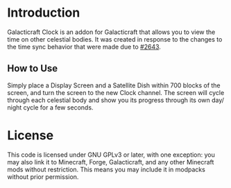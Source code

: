 # Introduction

Galacticraft Clock is an addon for Galacticraft that allows you to view the
time on other celestial bodies. It was created in response to the changes to
the time sync behavior that were made due to
[#2643](https://github.com/micdoodle8/Galacticraft/issues/2643).

## How to Use

Simply place a Display Screen and a Satellite Dish within 700 blocks of the
screen, and turn the screen to the new Clock channel. The screen will cycle
through each celestial body and show you its progress through its own day/
night cycle for a few seconds.

# License

This code is licensed under GNU GPLv3 or later, with one exception: you may
also link it to Minecraft, Forge, Galacticraft, and any other Minecraft mods
without restriction. This means you may include it in modpacks without prior
permission.
